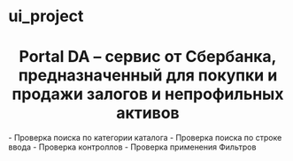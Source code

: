 # ui_project
<h1 align="center">Portal DA – сервис от Сбербанка, 
предназначенный для покупки и продажи залогов и непрофильных активов</h1>
- Проверка поиска по категории каталога
- Проверка поиска по строке ввода
- Проверка контроллов
- Проверка применения Фильтров
